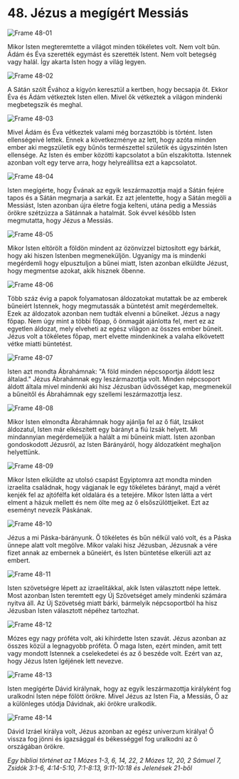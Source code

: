 # 48. Jézus a megígért Messiás

![Frame 48-01](https://cdn.door43.org/obs/jpg/360px/obs-en-48-01.jpg)

Mikor Isten megteremtette a világot minden tökéletes volt. Nem volt bűn. Ádám és Éva szerették egymást és szerették Istent. Nem volt betegség vagy halál. Így akarta Isten hogy a világ legyen.

![Frame 48-02](https://cdn.door43.org/obs/jpg/360px/obs-en-48-02.jpg)

A Sátán szólt Évához a kígyón keresztül a kertben, hogy becsapja őt. Ekkor Éva és Ádám vétkeztek Isten ellen. Mivel ők vétkeztek a világon mindenki megbetegszik és meghal.

![Frame 48-03](https://cdn.door43.org/obs/jpg/360px/obs-en-48-03.jpg)

Mivel Ádám és Éva vétkeztek valami még borzasztóbb is történt. Isten ellenségeivé lettek. Ennek a következménye az lett, hogy azóta minden ember aki megszületik egy bűnös természettel születik és úgyszintén Isten ellensége. Az Isten és ember közötti kapcsolatot a bűn elszakította. Istennek azonban volt egy terve arra, hogy helyreállítsa ezt a kapcsolatot.

![Frame 48-04](https://cdn.door43.org/obs/jpg/360px/obs-en-48-04.jpg)

Isten megígérte, hogy Évának az egyik leszármazottja majd a Sátán fejére tapos és a Sátán megmarja a sarkát. Ez azt jelentette, hogy a Sátán megöli a Messiást, Isten azonban újra életre fogja kelteni, utána pedig a Messiás örökre szétzúzza a Sátánnak a hatalmát. Sok évvel később Isten megmutatta, hogy Jézus a Messiás.

![Frame 48-05](https://cdn.door43.org/obs/jpg/360px/obs-en-48-05.jpg)

Mikor Isten eltörölt a földön mindent az özönvízzel biztosított egy bárkát, hogy aki hiszen Istenben megmeneküljön. Ugyanígy ma is mindenki megérdemli hogy elpusztuljon a bűnei miatt, Isten azonban elküldte Jézust, hogy megmentse azokat, akik hisznek őbenne.

![Frame 48-06](https://cdn.door43.org/obs/jpg/360px/obs-en-48-06.jpg)

Több száz évig a papok folyamatosan áldozatokat mutattak be az emberek bűneiért Istennek, hogy megmutassák a büntetést amit megérdemeltek. Ezek az áldozatok azonban nem tudták elvenni a bűneiket. Jézus a nagy főpap. Nem úgy mint a többi főpap, ő önmagát ajánlotta fel, mert ez az egyetlen áldozat, mely elveheti az egész világon az összes ember bűneit. Jézus volt a tökéletes főpap, mert elvette mindenkinek a valaha elkövetett vétke miatti büntetést.

![Frame 48-07](https://cdn.door43.org/obs/jpg/360px/obs-en-48-07.jpg)

Isten azt mondta Ábrahámnak: "A föld minden népcsoportja áldott lesz általad." Jézus Ábrahámnak egy leszármazottja volt. Minden népcsoport áldott általa mivel mindenki aki hisz Jézusban üdvösséget kap, megmenekül a bűneitől és Ábrahámnak egy szellemi leszármazottja lesz.

![Frame 48-08](https://cdn.door43.org/obs/jpg/360px/obs-en-48-08.jpg)

Mikor Isten elmondta Ábrahámnak hogy ajánlja fel az ő fiát, Izsákot áldozatul, Isten már elkészített egy bárányt a fiú Izsák helyett. Mi mindannyian megérdemeljük a halált a mi bűneink miatt. Isten azonban gondoskodott Jézusról, az Isten Bárányáról, hogy áldozatként meghaljon helyettünk.

![Frame 48-09](https://cdn.door43.org/obs/jpg/360px/obs-en-48-09.jpg)

Mikor Isten elküldte az utolsó csapást Egyiptomra azt mondta minden izraelita családnak, hogy vágjanak le egy tökéletes bárányt, majd a vérét kenjék fel az ajtófélfa két oldalára és a tetejére. Mikor Isten látta a vért elment a házuk mellett és nem ölte meg az ő elsőszülöttjeiket. Ezt az eseményt nevezik Páskának.

![Frame 48-10](https://cdn.door43.org/obs/jpg/360px/obs-en-48-10.jpg)

Jézus a mi Páska-bárányunk. Ő tökéletes és bűn nélkül való volt, és a Páska ünnepe alatt volt megölve. Mikor valaki hisz Jézusban, Jézusnak a vére fizet annak az embernek a bűneiért, és Isten büntetése elkerüli azt az embert.

![Frame 48-11](https://cdn.door43.org/obs/jpg/360px/obs-en-48-11.jpg)

Isten szövetségre lépett az izraelitákkal, akik Isten választott népe lettek. Most azonban Isten teremtett egy Új Szövetséget amely mindenki számára nyitva áll. Az Új Szövetség miatt bárki, bármelyik népcsoportból ha hisz Jézusban Isten választott népéhez tartozhat.

![Frame 48-12](https://cdn.door43.org/obs/jpg/360px/obs-en-48-12.jpg)

Mózes egy nagy próféta volt, aki kihirdette Isten szavát. Jézus azonban az összes közül a legnagyobb próféta. Ő maga Isten, ezért minden, amit tett vagy mondott Istennek a cselekedetei és az ő beszéde volt. Ezért van az, hogy Jézus Isten Igéjének lett nevezve.

![Frame 48-13](https://cdn.door43.org/obs/jpg/360px/obs-en-48-13.jpg)

Isten megígérte Dávid királynak, hogy az egyik leszármazottja királyként fog uralkodni Isten népe fölött örökre. Mivel Jézus az Isten Fia, a Messiás, Ő az a különleges utódja Dávidnak, aki örökre uralkodik.

![Frame 48-14](https://cdn.door43.org/obs/jpg/360px/obs-en-48-14.jpg)

Dávid Izráel királya volt, Jézus azonban az egész univerzum királya! Ő vissza fog jönni és igazsággal és békességgel fog uralkodni az ő országában örökre.

_Egy bibliai történet az 1 Mózes 1-3, 6, 14, 22, 2 Mózes 12, 20, 2 Sámuel 7, Zsidók 3:1-6, 4:14-5:10, 7:1-8:13, 9:11-10:18 és Jelenések 21-ből_
